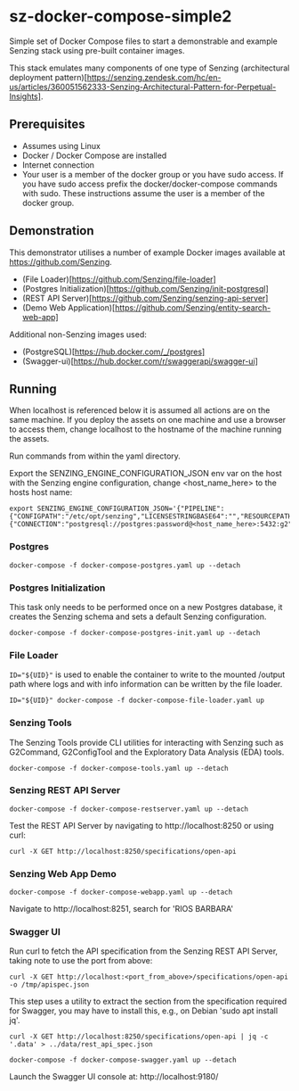 # sz-docker-compose-simple2

Simple set of Docker Compose files to start a demonstrable and example Senzing stack using pre-built container images.

This stack emulates many components of one type of Senzing (architectural deployment pattern)[https://senzing.zendesk.com/hc/en-us/articles/360051562333-Senzing-Architectural-Pattern-for-Perpetual-Insights].

## Prerequisites

- Assumes using Linux
- Docker / Docker Compose are installed
- Internet connection
- Your user is a member of the docker group or you have sudo access. If you have sudo access prefix the docker/docker-compose commands with sudo. These instructions assume the user is a member of the docker group.

## Demonstration

This demonstrator utilises a number of example Docker images available at https://github.com/Senzing.

- (File Loader)[https://github.com/Senzing/file-loader]
- (Postgres Initialization)[https://github.com/Senzing/init-postgresql]
- (REST API Server)[https://github.com/Senzing/senzing-api-server]
- (Demo Web Application)[https://github.com/Senzing/entity-search-web-app]

Additional non-Senzing images used:

- (PostgreSQL)[https://hub.docker.com/_/postgres]
- (Swagger-ui)[https://hub.docker.com/r/swaggerapi/swagger-ui]

## Running

When localhost is referenced below it is assumed all actions are on the same machine. If you deploy the assets on one machine and use a browser to access them, change localhost to the hostname of the machine running the assets.

Run commands from within the yaml directory.

Export the SENZING_ENGINE_CONFIGURATION_JSON env var on the host with the Senzing engine configuration, change <host_name_here> to the hosts host name:

```console
export SENZING_ENGINE_CONFIGURATION_JSON='{"PIPELINE":{"CONFIGPATH":"/etc/opt/senzing","LICENSESTRINGBASE64":"","RESOURCEPATH":"/opt/senzing/g2/resources","SUPPORTPATH":"/opt/senzing/data"},"SQL":{"CONNECTION":"postgresql://postgres:password@<host_name_here>:5432:g2"}}'
```

### Postgres

```console
docker-compose -f docker-compose-postgres.yaml up --detach
```

### Postgres Initialization

This task only needs to be performed once on a new Postgres database, it creates the Senzing schema and sets a default Senzing configuration. 

```console
docker-compose -f docker-compose-postgres-init.yaml up --detach
```

### File Loader

`ID="${UID}"` is used to enable the container to write to the mounted /output path where logs and with info information can be written by the file loader.

```console
ID="${UID}" docker-compose -f docker-compose-file-loader.yaml up
```

### Senzing Tools

The Senzing Tools provide CLI utilities for interacting with Senzing such as G2Command, G2ConfigTool and the Exploratory Data Analysis (EDA) tools. 

```docker-compose -f docker-compose-tools.yaml up --detach```

### Senzing REST API Server

```docker-compose -f docker-compose-restserver.yaml up --detach```

Test the REST API Server by navigating to http://localhost:8250 or using curl:

```curl -X GET http://localhost:8250/specifications/open-api```

### Senzing Web App Demo

```docker-compose -f docker-compose-webapp.yaml up --detach```

Navigate to http://localhost:8251, search for 'RIOS BARBARA'

### Swagger UI

Run curl to fetch the API specification from the Senzing REST API Server, taking note to use the port from above:

```curl -X GET http://localhost:<port_from_above>/specifications/open-api -o /tmp/apispec.json```

This step uses a utility to extract the section from the specification required for Swagger, you may have to install this, e.g., on Debian 'sudo apt install jq'.

```curl -X GET http://localhost:8250/specifications/open-api | jq -c '.data' > ../data/rest_api_spec.json```

```docker-compose -f docker-compose-swagger.yaml up --detach```

Launch the Swagger UI console at: http://localhost:9180/
